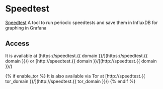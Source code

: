 # Speedtest

[Speedtest](https://github.com/atribe/Speedtest-for-InfluxDB-and-Grafana) A tool to run periodic speedtests and save them in InfluxDB for graphing in Grafana

## Access

It is available at [https://speedtest.{{ domain }}/](https://speedtest.{{ domain }}/) or [http://speedtest.{{ domain }}/](http://speedtest.{{ domain }}/)

{% if enable_tor %}
It is also available via Tor at [http://speedtest.{{ tor_domain }}/](http://speedtest.{{ tor_domain }}/)
{% endif %}

